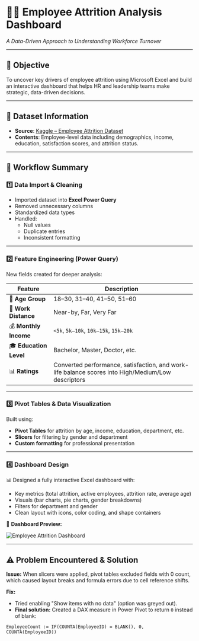 # 👩‍💼 Employee Attrition Analysis Dashboard  
*A Data-Driven Approach to Understanding Workforce Turnover*

---

## 🎯 Objective

To uncover key drivers of employee attrition using Microsoft Excel and build an interactive dashboard that helps HR and leadership teams make strategic, data-driven decisions.

---

## 📁 Dataset Information

- **Source**: [Kaggle – Employee Attrition Dataset](https://www.kaggle.com/datasets)  
- **Contents**: Employee-level data including demographics, income, education, satisfaction scores, and attrition status.

---

## 🧩 Workflow Summary

### 1️⃣ Data Import & Cleaning

- Imported dataset into **Excel Power Query**
- Removed unnecessary columns
- Standardized data types
- Handled:
  - Null values
  - Duplicate entries
  - Inconsistent formatting

---

### 2️⃣ Feature Engineering (Power Query)

New fields created for deeper analysis:

| Feature | Description |
|--------|-------------|
| 🎂 **Age Group** | 18–30, 31–40, 41–50, 51–60 |
| 📍 **Work Distance** | Near-by, Far, Very Far |
| 💰 **Monthly Income** | `<5k`, `5k–10k`, `10k–15k`, `15k–20k` |
| 🎓 **Education Level** | Bachelor, Master, Doctor, etc. |
| 📊 **Ratings** | Converted performance, satisfaction, and work-life balance scores into High/Medium/Low descriptors |

---

### 3️⃣ Pivot Tables & Data Visualization

Built using:
- **Pivot Tables** for attrition by age, income, education, department, etc.
- **Slicers** for filtering by gender and department
- **Custom formatting** for professional presentation

---

### 4️⃣ Dashboard Design

📊 Designed a fully interactive Excel dashboard with:
- Key metrics (total attrition, active employees, attrition rate, average age)
- Visuals (bar charts, pie charts, gender breakdowns)
- Filters for department and gender
- Clean layout with icons, color coding, and shape containers

📸 **Dashboard Preview:**

![Employee Attrition Dashboard](<img width="1501" height="671" alt="Screenshot 2025-08-03 005707" src="https://github.com/user-attachments/assets/b79ab031-982e-4f5c-ae40-6747cd834ba5" />
)

---

## ⚠️ Problem Encountered & Solution

**Issue:** When slicers were applied, pivot tables excluded fields with 0 count, which caused layout breaks and formula errors due to cell reference shifts.

**Fix:**
- Tried enabling "Show items with no data" (option was greyed out).
- **Final solution:** Created a DAX measure in Power Pivot to return `0` instead of blank:

```DAX
EmployeeCount := IF(COUNTA(EmployeeID) = BLANK(), 0, COUNTA(EmployeeID))
